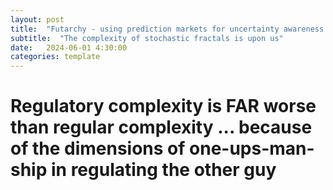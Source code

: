 ```yaml
---
layout: post
title:  "Futarchy - using prediction markets for uncertainty awareness of future policy decisions"
subtitle:  "The complexity of stochastic fractals is upon us"
date:   2024-06-01 4:30:00
categories: template
---
```



# Regulatory complexity is FAR worse than regular complexity ... because of the dimensions of one-ups-man-ship in regulating the other guy
